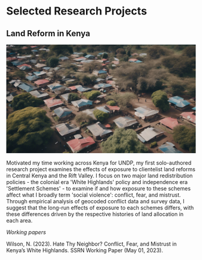 # Selected Research Projects #
## Land Reform in Kenya ##
<a href="https://njwsn.github.io/pages/land-reform-kenya"> <img src="images/land-reform-kenya-sd.png"/> </a>

Motivated my time working across Kenya for UNDP, my first solo-authored research project examines the effects of exposure to clientelist land reforms in Central Kenya and the Rift Valley. I focus on two major land redistribution policies - the colonial era 'White Highlands' policy and independence era 'Settlement Schemes' - to examine if and how exposure to these schemes affect what I broadly term 'social violence': conflict, fear, and mistrust. Through empirical analysis of geocoded conflict data and survey data, I suggest that the long-run effects of exposure to each schemes differs, with these differences driven by the respective histories of land allocation in each area. 

_Working papers_

Wilson, N. (2023). Hate Thy Neighbor? Conflict, Fear, and Mistrust in Kenya’s White Highlands. SSRN Working Paper (May 01, 2023).

